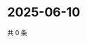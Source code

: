 # 2025-06-10

共 0 条

<!-- BEGIN ZHIHUQUESTIONS -->
<!-- 最后更新时间 Tue Jun 10 2025 02:16:28 GMT+0800 (China Standard Time) -->

<!-- END ZHIHUQUESTIONS -->
